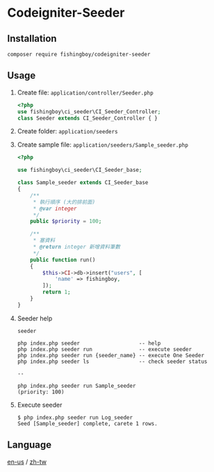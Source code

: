# Codeigniter-Seeder

## Installation
```
composer require fishingboy/codeigniter-seeder
```

## Usage
1. Create file: `application/controller/Seeder.php`
    ```php
    <?php
    use fishingboy\ci_seeder\CI_Seeder_Controller;
    class Seeder extends CI_Seeder_Controller { }
    ```
    
2. Create folder: `application/seeders`

3. Create sample file: `application/seeders/Sample_seeder.php`
    ```php
    <?php
    
    use fishingboy\ci_seeder\CI_Seeder_base;
    
    class Sample_seeder extends CI_Seeder_base
    {
        /**
         * 執行順序 (大的排前面)
         * @var integer
         */
        public $priority = 100;
    
        /**
         * 塞資料
         * @return integer 新增資料筆數
         */
        public function run()
        {
            $this->CI->db->insert("users", [
                'name' => fishingboy,
            ]);
            return 1;
        }
    }
    
    ```
    
4. Seeder help
    ```shell
    seeder
    
    php index.php seeder                   -- help 
    php index.php seeder run               -- execute seeder 
    php index.php seeder run {seeder_name} -- execute One Seeder
    php index.php seeder ls                -- check seeder status 
    
    --

    php index.php seeder run Sample_seeder                     (priority: 100)
    ```
    
5. Execute seeder
   ```shell
   $ php index.php seeder run Log_seeder
   Seed [Sample_seeder] complete, carete 1 rows. 

   ```
## Language
[en-us](README.md) / 
[zh-tw](README-zh-tw.md)

